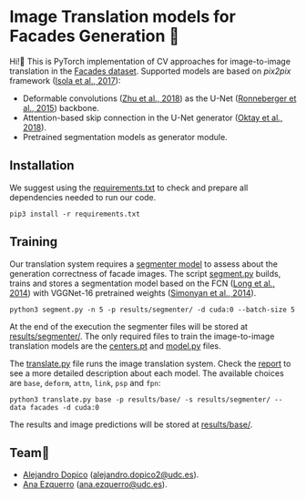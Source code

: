 # Image Translation models for Facades Generation :european_post_office: 


Hi!:wave: This is PyTorch implementation of CV approaches for image-to-image translation in the [Facades dataset](https://www.kaggle.com/datasets/balraj98/facades-dataset). Supported models are based on *pix2pix* framework ([Isola et al., 2017](https://arxiv.org/abs/1611.07004)):

- Deformable convolutions ([Zhu et al., 2018](https://arxiv.org/abs/1811.11168)) as the U-Net ([Ronneberger et al., 2015](https://arxiv.org/abs/1505.04597)) backbone.
- Attention-based skip connection in the U-Net generator ([Oktay et al., 2018](https://arxiv.org/abs/1804.03999)).
- Pretrained segmentation models as generator module.

## Installation 

We suggest using the [requirements.txt](requirements.txt) to check and prepare all dependencies needed to run our code.

```shell 
pip3 install -r requirements.txt
```



## Training 

Our translation system requires a [segmenter model](models/segmenter.py) to assess about the generation correctness of facade images. The script [segment.py](segment.py) builds, trains and stores a segmentation model based on the FCN ([Long et al., 2014](https://arxiv.org/abs/1411.4038)) with VGGNet-16 pretrained weights ([Simonyan et al., 2014](https://arxiv.org/abs/1409.1556)).

```shell
python3 segment.py -n 5 -p results/segmenter/ -d cuda:0 --batch-size 5
```

At the end of the execution the segmenter files will be stored at [results/segmenter/](). The only required files to train the image-to-image translation models are the [centers.pt]() and [model.py]() files.

The [translate.py](translate.py) file runs the image translation system. Check the [report](report.pdf) to see a more detailed description about each model. The available choices are `base`, `deform`,  `attn`, `link`, `psp` and `fpn`:

```shell
python3 translate.py base -p results/base/ -s results/segmenter/ --data facades -d cuda:0
```

The results and image predictions will be stored at [results/base/]().



## Team:construction_worker:
- [Alejandro Dopico](https://github.com/AlejandroDopico2) ([alejandro.dopico2@udc.es](mailto:alejandro.dopico2@udc.es)).
- [Ana Ezquerro](https://anaezquerro.github.io) ([ana.ezquerro@udc.es](mailto:ana.ezquerro@udc.es)).

